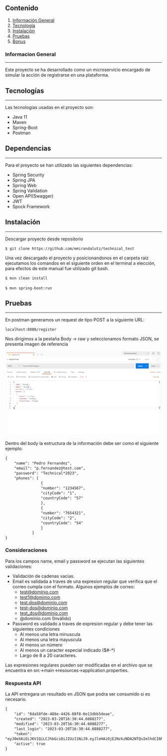 ## Contenido
1. [Información General](#informacion-general)
2. [Tecnología](#tecnologia)
3. [Instalación](#instalacion)
4. [Pruebas](#pruebas) 
5. [Bonus](#bonus)

### Informacion General
***
Este proyecto se ha desarrollado como un microservicio encargado de simular 
la acción de registrarse en una plataforma.

## Tecnologías
***
Las tecnologías usadas en el proyecto son:
* Java 11
* Maven
* Spring-Boot
* Postman

## Dependencias
***
Para el proyecto se han utilizado las siguientes dependencias:
* Spring Security
* Spring JPA
* Spring Web
* Spring Validation
* Open API(Swagger)
* JWT
* Spock Framework


## Instalación
***
Descargar proyecto desde repositorio
```
$ git clone https://github.com/emirandalutz/technical_test

```
Una vez descargado el proyecto y posicionandonos en el carpeta raíz ejecutamos los comandos en el siguiente
orden en el terminal a elección, para efectos de este manual fue utilizado git bash.

```
$ mvn clean install

$ mvn spring-boot:run

```
## Pruebas
***
En postman generamos un request de tipo POST a la siguiente URL:

    localhost:8080/register

Nos dirigimos a la pestaña Body -> raw y seleccionamos formato JSON, se presenta imagen de referencia

![Imagen de ejemplo](https://github.com/emirandalutz/technical_test/blob/main/src/main/resources/static/postman_config.jpg)

Dentro del body la estructura de la información debe ser como el siguiente ejemplo:

```
{
    "name": "Pedro Fernandez",
    "email": "p.fernandez@test.com",
    "password": "Technical*2023",
    "phones": [
                {
                "number": "1234567",
                "cityCode": "1",
                "countryCode": "57"
                },
                {
                "number": "7654321",
                "cityCode": "2",
                "countryCode": "54"
                }
            ]
}
```
### Consideraciones

Para los campos name, email y password se ejecutan las siguientes validaciones:

* Validación de cadenas vacias.
* Email es validada a traves de una expresion regular que verifica que el correo cumpla
con el formato. Algunos ejemplos de correo:
  * test@dominio.com
  * test1@dominio.com
  * test.dos@dominio.com
  * test-dos@dominio.com
  * test_dos@dominio.com
  * @dominio.com (Inválido)
* Password es validado a traves de expresion regular y debe tener las siguientes condiciones
  * Al menos una letra minuscula
  * Al menos una letra mayuscula
  * Al menos un número
  * Al menos un caracter especial indicado ($#-*)
  * Largo de 8 a 20 caracteres.

Las expresiones regulares pueden ser modificadas en el archivo que se encuentra en src->main->resources->application.properties.

### Respuesta API

La API entregara un resultado en JSON que podra ser consumido si es necesario.

```
{
    "id": "8da58fde-488e-4426-88f8-0e13dbb5deae",
    "created": "2023-03-20T16:30:44.6088277",
    "modified": "2023-03-20T16:30:44.6088277",
    "last_login": "2023-03-20T16:30:44.6088277",
    "token": "eyJ0eXAiOiJKV1QiLCJhbGciOiJIUzI1NiJ9.eyJleHAiOjE2NzkzNDA2NTQsImlhdCI6MTY3OTM0MDY0NCwianRpIjoiOGRhNThmZGUtNDg4ZS00NDI2LTg4ZjgtMGUxM2RiYjVkZWFlIn0.59DW_MmvRe1yx773pBuc0nZwa1ff_hCSGqjWfHGjz_8",
    "active": true
}
```
